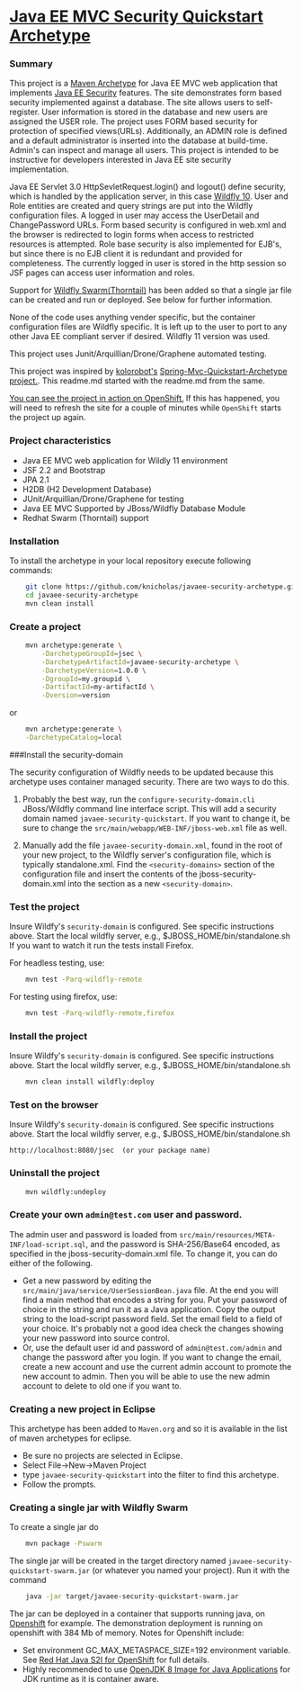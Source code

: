 [Java EE MVC Security Quickstart Archetype](https://github.com/karlnicholas/javaee-security-quickstart-archetype)
=========================================

### Summary

This project is a [Maven Archetype](https://maven.apache.org/guides/introduction/introduction-to-archetypes.html) 
for Java EE MVC web application that implements [Java EE Security](https://docs.oracle.com/javaee/7/tutorial/security-webtier002.htm) features. 
The site demonstrates form based security implemented against a database. The site allows 
users to self-register. User information is stored in the database and new 
users are assigned the USER role. The project uses FORM based security for 
protection of specified views(URLs). Additionally, an ADMIN role is defined 
and a default administrator is inserted into the database at build-time. Admin's 
can inspect and manage all users. This project is intended to be instructive 
for developers interested in Java EE site security implementation.  
 
Java EE Servlet 3.0 HttpSevletRequest.login() and logout() define security, which is handled by 
the application server, in this case [Wildfly 10](http://wildfly.org/). 
User and Role entities are created and query strings are put into the Wildfly configuration files. 
A logged in user may access the UserDetail and ChangePassword URLs. 
Form based security is configured in web.xml and the browser is redirected to login forms when access to restricted resources is attempted. Role base security is also implemented for EJB's, but since there is no EJB client it is redundant and provided for completeness. The currently logged in user is stored in the http session so JSF pages can access user information and roles.      

Support for <a href="http://wildfly-swarm.io/">Wildfly Swarm(Thorntail)</a> has been added so that a single jar file can be created and run or deployed. See below for further information.
 
None of the code uses anything vender specific, but the container configuration files are 
Wildfly specific. It is left up to the user to port to any other Java EE 
compliant server if desired. Wildfly 11 version was used. 

This project uses Junit/Arquillian/Drone/Graphene automated testing. 

This project was inspired by [kolorobot's](https://github.com/kolorobot) 
[Spring-Mvc-Quickstart-Archetype project.](https://github.com/kolorobot/spring-mvc-quickstart-archetype). 
This readme.md started with the readme.md from the same.

[You can see the project in action on OpenShift.](http://jsec-jsec.7e14.starter-us-west-2.openshiftapps.com/)
If this has happened, you will need to refresh the site for a couple of minutes while `OpenShift` 
starts the project up again. 

### Project characteristics
* Java EE MVC web application for Wildly 11 environment
* JSF 2.2 and Bootstrap
* JPA 2.1
* H2DB (H2 Development Database) 
* JUnit/Arquillian/Drone/Graphene for testing
* Java EE MVC Supported by JBoss/Wildfly Database Module 
* Redhat Swarm (Thorntail) support

### Installation

To install the archetype in your local repository execute following commands:

```bash
    git clone https://github.com/knicholas/javaee-security-archetype.git
    cd javaee-security-archetype
    mvn clean install
```

### Create a project

```bash
    mvn archetype:generate \
        -DarchetypeGroupId=jsec \
        -DarchetypeArtifactId=javaee-security-archetype \
        -DarchetypeVersion=1.0.0 \
        -DgroupId=my.groupid \
        -DartifactId=my-artifactId \
        -Dversion=version
```
or
```bash
    mvn archetype:generate \
    -DarchetypeCatalog=local
```


###Install the security-domain

The security configuration of Wildfly needs to be updated because this 
archetype uses container managed security. There are two ways to do this.

1) Probably the best way, run the `configure-security-domain.cli` JBoss/Wildfly command line 
interface script. This will add a security domain named `javaee-security-quickstart`. If you want to 
change it, be sure to change the `src/main/webapp/WEB-INF/jboss-web.xml` file as well.

2) Manually add the file `javaee-security-domain.xml`, found in the root of your new project, to 
the Wildfly server's configuration file, which is typically standalone.xml. Find the `<security-domains>` 
section of the configuration file and insert the contents of the jboss-security-domain.xml into the 
section as a new `<security-domain>`. 

### Test the project

Insure Wildfy's `security-domain` is configured. See specific instructions above.
Start the local wildfly server, e.g., $JBOSS_HOME/bin/standalone.sh
If you want to watch it run the tests install Firefox.

For headless testing, use:
```bash
    mvn test -Parq-wildfly-remote
```

For testing using firefox, use:
```bash
    mvn test -Parq-wildfly-remote,firefox
```

### Install the project

Insure Wildfy's `security-domain` is configured. See specific instructions above.
Start the local wildfly server, e.g., $JBOSS_HOME/bin/standalone.sh

```bash
    mvn clean install wildfly:deploy
```

### Test on the browser

Insure Wildfy's `security-domain` is configured. See specific instructions above.
Start the local wildfly server, e.g., $JBOSS_HOME/bin/standalone.sh

    http://localhost:8080/jsec  (or your package name)


### Uninstall the project


```bash
    mvn wildfly:undeploy
```

### Create your own `admin@test.com` user and password.
The admin user and password is loaded from `src/main/resources/META-INF/load-script.sql`, and the password
is SHA-256/Base64 encoded, as specified in the jboss-security-domain.xml file. To change it, you can do either of 
the following.
  * Get a new password by editing the `src/main/java/service/UserSessionBean.java` file. At the end you will find a main method that encodes a string for you. Put your password of choice in the string and run it as a Java 
  application. Copy the output string to the load-script password field. Set the email field to a field of your
  choice. It's probably not a good idea check the changes showing your new password into source control.
  * Or, use the default user id and password of `admin@test.com/admin` and change the password after you login.
  If you want to change the email, create a new account and use the current admin account to promote the new account to admin. Then you will be able to use the new admin account to delete to old one if you want to.

### Creating a new project in Eclipse

This archetype has been added to `Maven.org` and so it is available in 
the list of maven archetypes for eclipse. 
  * Be sure no projects are selected in Eclipse.
  * Select File->New->Maven Project
  * type `javaee-security-quickstart` into the filter to find this archetype.
  * Follow the prompts.

  
### Creating a single jar with Wildfly Swarm

To create a single jar do

```bash
    mvn package -Pswarm
```

The single jar will be created in the target directory named `javaee-security-quickstart-swarm.jar` (or whatever you named your project). Run it with the command

```bash
    java -jar target/javaee-security-quickstart-swarm.jar
```

The jar can be deployed in a container that supports running java, on [Openshift](http://www/openshift.com) for example. The demonstration deployment is running on openshift with 384 Mb of memory. Notes for Openshift include:    

* Set environment GC_MAX_METASPACE_SIZE=192 environment variable. See [Red Hat Java S2I for OpenShift](https://access.redhat.com/documentation/en-us/red_hat_jboss_middleware_for_openshift/3/html-single/red_hat_java_s2i_for_openshift) for full details.
* Highly recommended to use [OpenJDK 8 Image for Java Applications](https://access.redhat.com/containers/?tab=overview#/registry.access.redhat.com/redhat-openjdk-18/openjdk18-openshift) for JDK runtime as it is container aware. 

